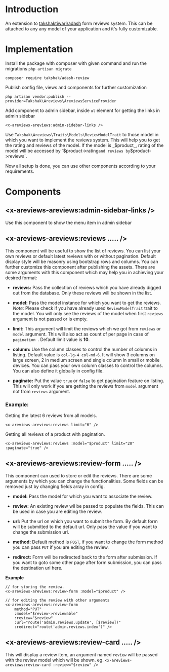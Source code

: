 # Introduction

An extension to <a href="https://github.com/takshaktiwari/adash">takshaktiwari/adash</a> form reviews system. This can be attached to any any model of your application and it's fully customizable.

# Implementation

Install the package with composer with given command and run the migrations `php artisan migrate`

    composer require takshak/adash-review

Publish config file, views and components for further customization

    php artisan vendor:publish --provider=Takshak\Areviews\AreviewsServiceProvider

Add component to admin sidebar, inside `ul` element for getting the links in admin sidebar

    <x-areviews-areviews:admin-sidebar-links />

Use `Takshak\Areviews\Traits\Models\ReviewModelTrait` to those model in which you want to implement the reviews system. This will help you to get the rating and reviews of the model. If the model is _$product_, rating of the model will be accessed by `$product->rating` and reviews by `$product->reviews`.

Now all setup is done, you can use other components according to your requirements.

# Components

## <x-areviews-areviews:admin-sidebar-links />

Use this component to show the menu item in admin sidebar

## <x-areviews-areviews:reviews ..... />

This component will be useful to show the list of reviews. You can list your own reviews or default latest reviews with or without pagination. Default display style will be masonry using bootstrap rows and columns. You can further customize this component after publishing the assets. There are some arguments with this component which may help you in achieving your desired format:

-  **reviews:** Pass the collection of reviews which you have already digged out from the database. Only these reviews will be shown in the list.

-  **model:** Pass the model instance for which you want to get the reviews. _Note:_ Please check if you have already used `ReviewModelTrait` trait to the model. You will only see the reviews of the model when first `reviews` argument is not passed or is empty.

-  **limit:** This argument will limit the reviews which we got from `reviews` or `model` argument. This will also act as count of per page in case of `pagination `. Default limit value is **10**.

-  **column:** Use the column classes to control the number of columns in listing. Default value is `col-lg-4 col-md-6`. It will show 3 columns on large screen, 2 in medium screen and single column in small or mobile devices. You can pass your own column classes to control the columns. You can also define it globally in config file.

-  **paginate:** Put the value `true` or `false` to get pagination feature on listing. This will only work if you are getting the reviews from `model` argument not from `reviews` argument.

### Example:

Getting the latest 6 reviews from all models.

    <x-areviews-areviews:reviews limit="6" />

Getting all reviews of a product with pagination.

    <x-areviews-areviews:reviews :model="$product" limit="20" :paginate="true" />

## <x-areviews-areviews:review-form ..... />

This component can used to store or edit the reviews. There are some arguments by which you can change the functionalities. Some fields can be removed just by changing fields array in config.

- **model:** Pass the model for which you want to associate the review.

- **review:** An existing review wil be passed to populate the fields. This can be used in case you are editing the review.

- **url:** Put the url on which you want to submit the form. By default form will be submitted to the default url. Only pass the value if you want to change the submission url.

- **method:** Default method is `POST`, if you want to change the form method you can pass `PUT` if you are editing the review.

- **redirect:** Form will be redirected back to the form after submission. If you want to goto some other page after form submission, you can pass the destination url here.

**Example**

    // for storing the review.
    <x-areviews-areviews:review-form :model="$product" />

    // for editing the review with other arguments
    <x-areviews-areviews:review-form
        method="PUT"
        :model="$review->reviewable"
        :review="$review"
        :url="route('admin.reviews.update', [$review])"
        :redirect="route('admin.reviews.index')" />


## <x-areviews-areviews:review-card ..... />

This will display a review item, an argument named `review` will be passed with the review model which will be shown.
eg. `<x-areviews-areviews:review-card :review="$review" />`
